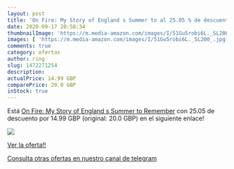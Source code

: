 ```yaml
---
layout: post
title: 'On Fire: My Story of England s Summer to al 25.05 % de descuento'
date: 2020-09-17 20:58:34
thumbnailImage: 'https://m.media-amazon.com/images/I/51Gu5robi6L._SL200_.jpg'
images: [ 'https://m.media-amazon.com/images/I/51Gu5robi6L._SL200_.jpg' ]
comments: true
category: ofertas
author: ring
slug: 1472271254
description:
actualPrice: 14.99 GBP
comparePrice: 20.0 GBP
inStock: true
---
```


Está [On Fire: My Story of England s Summer to Remember](https://www.amazon.com/dp/1472271254/?tag=redken08-20) con 25.05 de descuento por 14.99 GBP (original: 20.0 GBP) en el siguiente enlace!

[![](https://m.media-amazon.com/images/I/51Gu5robi6L._SL200_.jpg)](https://www.amazon.com/dp/1472271254/?tag=redken08-20)

[Ver la oferta!!](https://www.amazon.com/dp/1472271254/?tag=redken08-20)

[Consulta otras ofertas en nuestro canal de telegram](https://t.me/s/ofertas25)
